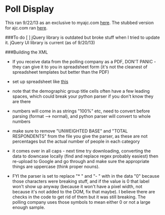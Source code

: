 # Poll Display
This ran 9/22/13 as an exclusive to myajc.com <a href="http://www.myajc.com/aca-georgia-poll/">here</a>. The stubbed version for ajc.com ran <a href="http://www.ajc.com/news/aca-georgia-poll-free/">here</a>.

###To do
[ ] jQuery library is outdated but broke stuff when I tried to update it. jQuery UI library is current (as of 9/20/13)

###Building the XML
- If you receive data from the polling company as a PDF, DON'T PANIC - they can give it to you in spreadsheet form (it's not the cleanest of spreadsheet templates but better than the PDF)
- set up spreadsheet like <a href="https://docs.google.com/spreadsheet/ccc?key=0AowdnjGpuk-idHpZZG9CZnEySGk4SkNtUFBOVUh4R1E&usp=sharing">this</a>

- note that the demographic group title cells often have a few leading spaces, which could break your python parser if you don't know they are there

- numbers will come in as strings "100%" etc, need to convert before parsing (format --> normal), and python parser will convert to whole numbers

- make sure to remove "UNWEIGHTED BASE" and "TOTAL RESPONDENTS" from the file you give the parser, as these are not percentages but the actual number of people in each category

- it comes over in all caps - next time try downloading, converting the data to downcase locally (find and replace regex probably easiest) then re-upload to Google and go through and make sure the appropriate things are uppercase (think proper nouns).

- FYI the parser is set to replace "* " and "- " with in the data "0" because those characters were breaking stuff, and if the value is 0 that label won't show up anyway (because it won't have a pixel width, not because it's not added to the DOM, fix that maybe). I believe there are checks in the code to get rid of them but it was still breaking. The polling company uses those symbols to mean either 0 or not a large enough sample.

	
